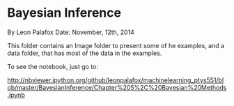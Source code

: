 Bayesian Inference
=======================
By Leon Palafox
Date: November, 12th, 2014

This folder contains an Image folder to present some of he examples, and a data folder, that has most of the data in the examples.


To see the notebook, just go to:

http://nbviewer.ipython.org/github/leonpalafox/machinelearning_ptys551/blob/master/BayesianInference/Chapter%205%2C%20Bayesian%20Methods.ipynb



